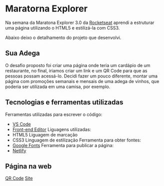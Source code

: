 # Maratorna Explorer

Na semana da Maratona Explorer 3.0 da [Rocketseat](https://www.rocketseat.com.br/) aprendi a estruturar uma página utilizando o HTML5 e estilizá-la com CSS3.

Abaixo deixo o detalhamento do projeto que desenvolvi.

## Sua Adega

O desafio proposto foi criar uma página onde teria um cardápio de um restaurante, no final, iriamos criar um link e um QR Code para que as pessoas possam acessá-lo. Decidi fazer um pouco diferente, montar uma página com promoções semanais e mensais de uma adega de vinhos, que poderia ser utilizada em uma camisa, por exemplo.

## Tecnologias e ferramentas utilizadas

Ferramentas utilizadas para escrever o código:
- [VS Code](https://code.visualstudio.com/download)
- [Front-end Editor](https://www.fronteditor.dev/)
Liguagens utilizadas:
- HTML5
  Liguagem de marcação
- CSS3
  Linguagem de estilização
Ferramenta para obter fontes:
- [Google Fonts](https://fonts.google.com/)
Ferramenta para publicar a página:
- [Netlify]()

## Página na web

[QR Code](https://github.com/gustavommatos/maratona-explorer-3/blob/main/qrcode/frame.png?raw=true)
[Site](https://gregarious-peony-8545b9.netlify.app/)



